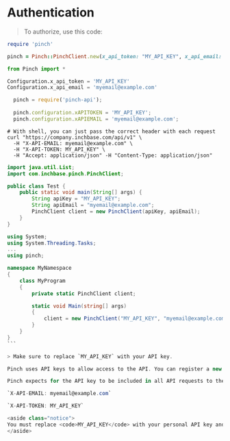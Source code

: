 # Authentication

> To authorize, use this code:

```ruby
require 'pinch'

pinch = Pinch::PinchClient.new(x_api_token: "MY_API_KEY", x_api_email: "myemail@example.com")
```

```python
from Pinch import *

Configuration.x_api_token = 'MY_API_KEY'
Configuration.x_api_email = 'myemail@example.com'
```

```javascript
  pinch = require('pinch-api');
  
  pinch.configuration.xAPITOKEN = 'MY_API_KEY';
  pinch.configuration.xAPIEMAIL = 'myemail@example.com';
```

```shell
# With shell, you can just pass the correct header with each request
curl "https://company.inchbase.com/api/v1" \
  -H "X-API-EMAIL: myemail@example.com" \
  -H "X-API-TOKEN: MY_API_KEY" \
  -H "Accept: application/json" -H "Content-Type: application/json"
```

```java
import java.util.List;
import com.inchbase.pinch.PinchClient;

public class Test {
	public static void main(String[] args) {
		String apiKey = "MY_API_KEY";
		String apiEmail = "myemail@example.com";
		PinchClient client = new PinchClient(apiKey, apiEmail);
	}
}
```

````cs
using System;
using System.Threading.Tasks;
...
using pinch;

namespace MyNamespace
{
    class MyProgram
    {
        private static PinchClient client;

        static void Main(string[] args)
        {
            client = new PinchClient("MY_API_KEY", "myemail@example.com");
        }
    }
}
```

> Make sure to replace `MY_API_KEY` with your API key.

Pinch uses API keys to allow access to the API. You can register a new Pinch API key by contacting us.

Pinch expects for the API key to be included in all API requests to the server in a header that looks like the following:

`X-API-EMAIL: myemail@example.com`

`X-API-TOKEN: MY_API_KEY`

<aside class="notice">
You must replace <code>MY_API_KEY</code> with your personal API key and myemail@example.com with your registered email.
</aside>